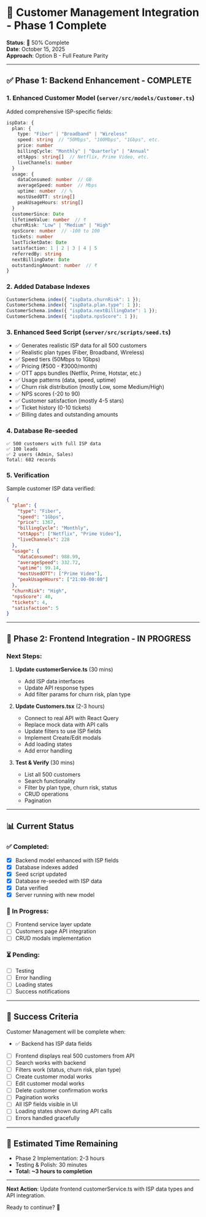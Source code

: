 # 🚀 Customer Management Integration - Phase 1 Complete

**Status**: 🔄 50% Complete  
**Date**: October 15, 2025  
**Approach**: Option B - Full Feature Parity

---

## ✅ Phase 1: Backend Enhancement - COMPLETE

### 1. **Enhanced Customer Model** (`server/src/models/Customer.ts`)

Added comprehensive ISP-specific fields:

```typescript
ispData: {
  plan: {
    type: "Fiber" | "Broadband" | "Wireless"
    speed: string  // "50Mbps", "100Mbps", "1Gbps", etc.
    price: number
    billingCycle: "Monthly" | "Quarterly" | "Annual"
    ottApps: string[]  // Netflix, Prime Video, etc.
    liveChannels: number
  }
  usage: {
    dataConsumed: number  // GB
    averageSpeed: number  // Mbps
    uptime: number  // %
    mostUsedOTT: string[]
    peakUsageHours: string[]
  }
  customerSince: Date
  lifetimeValue: number  // ₹
  churnRisk: "Low" | "Medium" | "High"
  npsScore: number  // -100 to 100
  tickets: number
  lastTicketDate: Date
  satisfaction: 1 | 2 | 3 | 4 | 5
  referredBy: string
  nextBillingDate: Date
  outstandingAmount: number  // ₹
}
```

### 2. **Added Database Indexes**

```typescript
CustomerSchema.index({ "ispData.churnRisk": 1 });
CustomerSchema.index({ "ispData.plan.type": 1 });
CustomerSchema.index({ "ispData.nextBillingDate": 1 });
CustomerSchema.index({ "ispData.npsScore": 1 });
```

### 3. **Enhanced Seed Script** (`server/src/scripts/seed.ts`)

- ✅ Generates realistic ISP data for all 500 customers
- ✅ Realistic plan types (Fiber, Broadband, Wireless)
- ✅ Speed tiers (50Mbps to 1Gbps)
- ✅ Pricing (₹500 - ₹3000/month)
- ✅ OTT apps bundles (Netflix, Prime, Hotstar, etc.)
- ✅ Usage patterns (data, speed, uptime)
- ✅ Churn risk distribution (mostly Low, some Medium/High)
- ✅ NPS scores (-20 to 90)
- ✅ Customer satisfaction (mostly 4-5 stars)
- ✅ Ticket history (0-10 tickets)
- ✅ Billing dates and outstanding amounts

### 4. **Database Re-seeded**

```
✅ 500 customers with full ISP data
✅ 100 leads
✅ 2 users (Admin, Sales)
Total: 602 records
```

### 5. **Verification**

Sample customer ISP data verified:

```json
{
  "plan": {
    "type": "Fiber",
    "speed": "1Gbps",
    "price": 1367,
    "billingCycle": "Monthly",
    "ottApps": ["Netflix", "Prime Video"],
    "liveChannels": 228
  },
  "usage": {
    "dataConsumed": 988.99,
    "averageSpeed": 332.72,
    "uptime": 99.14,
    "mostUsedOTT": ["Prime Video"],
    "peakUsageHours": ["21:00-00:00"]
  },
  "churnRisk": "High",
  "npsScore": 40,
  "tickets": 4,
  "satisfaction": 5
}
```

---

## 🔄 Phase 2: Frontend Integration - IN PROGRESS

### Next Steps:

1. **Update customerService.ts** (30 mins)

   - Add ISP data interfaces
   - Update API response types
   - Add filter params for churn risk, plan type

2. **Update Customers.tsx** (2-3 hours)

   - Connect to real API with React Query
   - Replace mock data with API calls
   - Update filters to use ISP fields
   - Implement Create/Edit modals
   - Add loading states
   - Add error handling

3. **Test & Verify** (30 mins)
   - List all 500 customers
   - Search functionality
   - Filter by plan type, churn risk, status
   - CRUD operations
   - Pagination

---

## 📊 Current Status

### ✅ Completed:

- [x] Backend model enhanced with ISP fields
- [x] Database indexes added
- [x] Seed script updated
- [x] Database re-seeded with ISP data
- [x] Data verified
- [x] Server running with new model

### 🔄 In Progress:

- [ ] Frontend service layer update
- [ ] Customers page API integration
- [ ] CRUD modals implementation

### ⏳ Pending:

- [ ] Testing
- [ ] Error handling
- [ ] Loading states
- [ ] Success notifications

---

## 🎯 Success Criteria

Customer Management will be complete when:

- ✅ Backend has ISP data fields
- [ ] Frontend displays real 500 customers from API
- [ ] Search works with backend
- [ ] Filters work (status, churn risk, plan type)
- [ ] Create customer modal works
- [ ] Edit customer modal works
- [ ] Delete customer confirmation works
- [ ] Pagination works
- [ ] All ISP fields visible in UI
- [ ] Loading states shown during API calls
- [ ] Errors handled gracefully

---

## 🚀 Estimated Time Remaining

- Phase 2 Implementation: 2-3 hours
- Testing & Polish: 30 minutes
- **Total: ~3 hours to completion**

---

**Next Action**: Update frontend customerService.ts with ISP data types and API integration.

Ready to continue? 🚀
